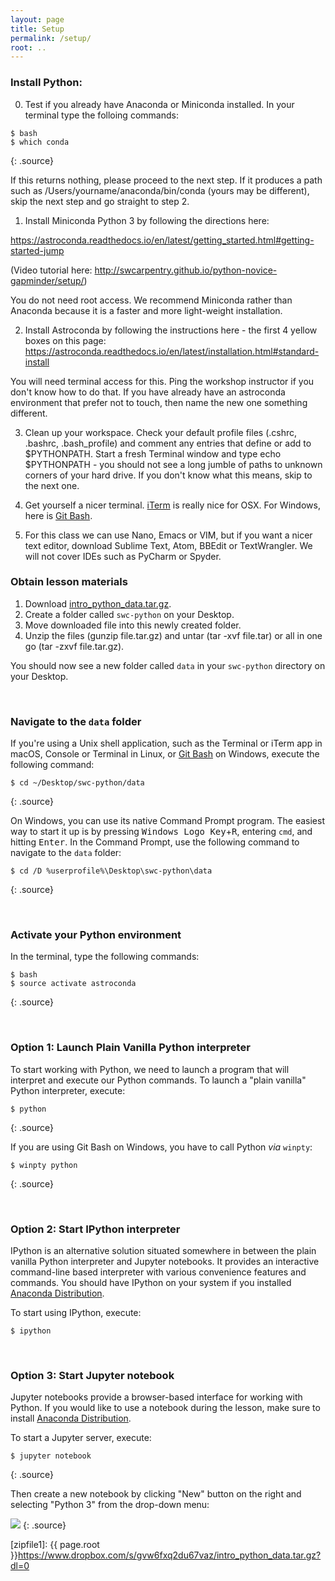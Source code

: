 ```yaml
---
layout: page
title: Setup
permalink: /setup/
root: ..
---
```


### Install Python:

0. Test if you already have Anaconda or Miniconda installed. In your terminal type the folloing commands:

~~~
$ bash
$ which conda
~~~
{: .source}

If this returns nothing, please proceed to the next step. If it produces a path such as /Users/yourname/anaconda/bin/conda (yours may be different), skip the next step and go straight to step 2.

1. Install Miniconda Python 3 by following the directions here:

https://astroconda.readthedocs.io/en/latest/getting_started.html#getting-started-jump

(Video tutorial here: http://swcarpentry.github.io/python-novice-gapminder/setup/)

You do not need root access. We recommend Miniconda rather than Anaconda because it is a faster and more light-weight installation.

2. Install Astroconda by following the instructions here - the first 4 yellow boxes on this page:
https://astroconda.readthedocs.io/en/latest/installation.html#standard-install

You will need terminal access for this. Ping the workshop instructor if you don't know how to do that. If you have already have an astroconda environment that prefer not to touch, then name the new one something different.

3. Clean up your workspace. Check your default profile files (.cshrc, .bashrc, .bash_profile) and comment any entries that define or add to $PYTHONPATH. Start a fresh Terminal window and type echo $PYTHONPATH - you should not see a long jumble of paths to unknown corners of your hard drive. If you don't know what this means, skip to the next one.

4. Get yourself a nicer terminal. [iTerm](https://www.iterm2.com/) is really nice for OSX. For Windows, here is [Git Bash](https://gitforwindows.org/).

5. For this class we can use Nano, Emacs or VIM, but if you want a nicer text editor, download Sublime Text, Atom, BBEdit or TextWrangler. We will not cover IDEs such as PyCharm or Spyder. 

### Obtain lesson materials

1. Download [intro_python_data.tar.gz](https://www.dropbox.com/s/gvw6fxq2du67vaz/intro_python_data.tar.gz?dl=1).
2. Create a folder called `swc-python` on your Desktop.
3. Move downloaded file into this newly created folder.
4. Unzip the files (gunzip file.tar.gz) and untar (tar -xvf file.tar) or all in one go (tar -zxvf file.tar.gz).

You should now see a new folder called `data` in your `swc-python` directory on your
Desktop.

&nbsp; <!-- vertical spacer -->

### Navigate to the `data` folder

If you're using a Unix shell application, such as the Terminal or iTerm app in macOS, Console or Terminal in
Linux, or [Git Bash](https://gitforwindows.org/) on Windows, execute the following command:

~~~
$ cd ~/Desktop/swc-python/data
~~~
{: .source}

On Windows, you can use its native Command Prompt program.  The easiest way to start it up is by
pressing <kbd>Windows Logo Key</kbd>+<kbd>R</kbd>, entering `cmd`, and hitting <kbd>Enter</kbd>. In
the Command Prompt, use the following command to navigate to the `data` folder:
~~~
$ cd /D %userprofile%\Desktop\swc-python\data
~~~
{: .source}

&nbsp; <!-- vertical spacer -->

### Activate your Python environment

In the terminal, type the following commands:

~~~
$ bash
$ source activate astroconda
~~~
{: .source}

&nbsp; <!-- vertical spacer -->

### Option 1: Launch Plain Vanilla Python interpreter

To start working with Python, we need to launch a program that will interpret and execute our Python
commands. To launch a "plain vanilla" Python interpreter, execute:
~~~
$ python
~~~
{: .source}

If you are using Git Bash on Windows, you have to call Python _via_ `winpty`:
~~~
$ winpty python
~~~
{: .source}

&nbsp; <!-- vertical spacer -->


### Option 2: Start IPython interpreter

IPython is an alternative solution situated somewhere in between the plain vanilla Python
interpreter and Jupyter notebooks.  It provides an interactive command-line based interpreter with
various convenience features and commands.  You should have IPython on your system if you installed
[Anaconda Distribution](http://carpentries.github.io/workshop-template/#python).

To start using IPython, execute:
~~~
$ ipython
~~~

&nbsp; <!-- vertical spacer -->

### Option 3: Start Jupyter notebook

Jupyter notebooks provide a browser-based interface for working with Python.  If you would like to
use a notebook during the lesson, make sure to install [Anaconda
Distribution](http://carpentries.github.io/workshop-template/#python).

To start a Jupyter server, execute:
~~~
$ jupyter notebook
~~~
{: .source}

Then create a new notebook by clicking "New" button on the right and selecting "Python 3" from the
drop-down menu:

![](../fig/new-notebook.png)
{: .source}

[zipfile1]: {{ page.root }}https://www.dropbox.com/s/gvw6fxq2du67vaz/intro_python_data.tar.gz?dl=0
